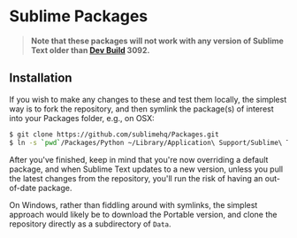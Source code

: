 # Sublime Packages

> **Note that these packages will not work with any version of Sublime Text older than [Dev Build](http://sublimetext.com/3dev) 3092.**

## Installation

If you wish to make any changes to these and test them locally, the simplest way is to fork the repository, and then symlink the package(s) of interest into your Packages folder, e.g., on OSX:

```bash
$ git clone https://github.com/sublimehq/Packages.git
$ ln -s `pwd`/Packages/Python ~/Library/Application\ Support/Sublime\ Text\ 3/Packages/Python
```

After you've finished, keep in mind that you're now overriding a default package, and when Sublime Text updates to a new version, unless you pull the latest changes from the repository, you'll run the risk of having an out-of-date package.

On Windows, rather than fiddling around with symlinks, the simplest approach would likely be to download the Portable version, and clone the repository directly as a subdirectory of `Data`.
